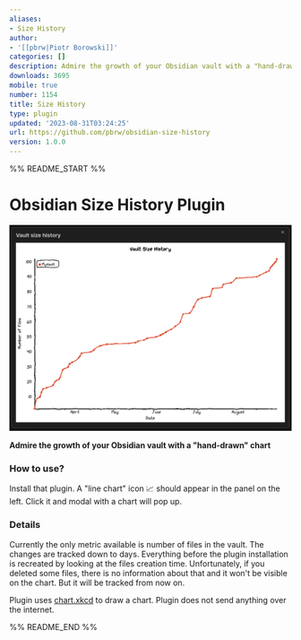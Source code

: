 ```yaml
---
aliases:
- Size History
author:
- '[[pbrw|Piotr Borowski]]'
categories: []
description: Admire the growth of your Obsidian vault with a "hand-drawn" chart.
downloads: 3695
mobile: true
number: 1154
title: Size History
type: plugin
updated: '2023-08-31T03:24:25'
url: https://github.com/pbrw/obsidian-size-history
version: 1.0.0
---
```


%% README_START %%

# Obsidian Size History Plugin

![preview](https://raw.githubusercontent.com/pbrw/obsidian-size-history/HEAD/imgs/preview.png)

**Admire the growth of your Obsidian vault with a "hand-drawn" chart**

### How to use?

Install that plugin. A "line chart" icon :chart_with_upwards_trend: should appear in the panel on the left. Click it and modal with a chart will pop up.

### Details

Currently the only metric available is number of files in the vault. The changes are tracked down to days. Everything before the plugin installation is recreated by looking at the files creation time. Unfortunately, if you deleted some files, there is no information about that and it won't be visible on the chart. But it will be tracked from now on.

Plugin uses [chart.xkcd](https://github.com/timqian/chart.xkcd) to draw a chart. Plugin does not send anything over the internet.



%% README_END %%